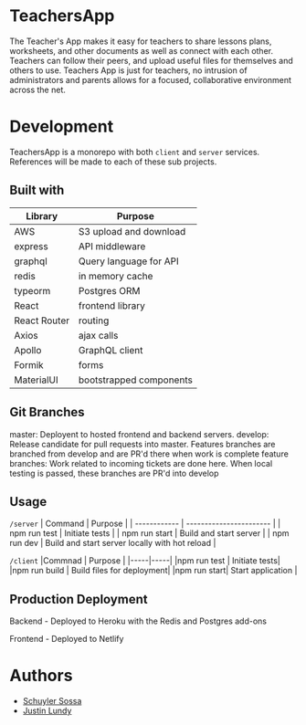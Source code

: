 # TeachersApp

The Teacher's App makes it easy for teachers to share lessons plans, worksheets, and other documents as well as connect with each other. Teachers can follow their peers, and upload useful files for themselves and others to use. Teachers App is just for teachers, no intrusion of administrators and parents allows for a focused, collaborative environment across the net.

# Development

TeachersApp is a monorepo with both `client` and `server` services. References will be made to each of these sub projects.

## Built with

| Library      | Purpose                 |
| ------------ | ----------------------- |
| AWS          | S3 upload and download  |
| express      | API middleware          |
| graphql      | Query language for API  |
| redis        | in memory cache         |
| typeorm      | Postgres ORM            |
| React        | frontend library        |
| React Router | routing                 |
| Axios        | ajax calls              |
| Apollo       | GraphQL client          |
| Formik       | forms                   |
| MaterialUI   | bootstrapped components |

## Git Branches

master: Deployent to hosted frontend and backend servers.
develop: Release candidate for pull requests into master. Features branches are branched from develop and are PR'd there when work is complete
feature branches: Work related to incoming tickets are done here. When local testing is passed, these branches are PR'd into develop

## Usage

`/server`
| Command | Purpose |
| ------------ | ----------------------- |
| npm run test | Initiate tests |
| npm run start | Build and start server |
| npm run dev | Build and start server locally with hot reload |

`/client`
|Commnad | Purpose |
|-----|-----|
|npm run test | Initiate tests|
|npm run build | Build files for deployment|
|npm run start| Start application |

## Production Deployment

Backend - Deployed to Heroku with the Redis and Postgres add-ons

Frontend - Deployed to Netlify

# Authors

- [Schuyler Sossa](https://github.com/ssousa33)
- [Justin Lundy](https://github.com/julundy)
